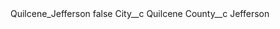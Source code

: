<?xml version="1.0" encoding="UTF-8"?>
<CustomMetadata xmlns="http://soap.sforce.com/2006/04/metadata" xmlns:xsi="http://www.w3.org/2001/XMLSchema-instance" xmlns:xsd="http://www.w3.org/2001/XMLSchema">
    <label>Quilcene_Jefferson</label>
    <protected>false</protected>
    <values>
        <field>City__c</field>
        <value xsi:type="xsd:string">Quilcene</value>
    </values>
    <values>
        <field>County__c</field>
        <value xsi:type="xsd:string">Jefferson</value>
    </values>
</CustomMetadata>
